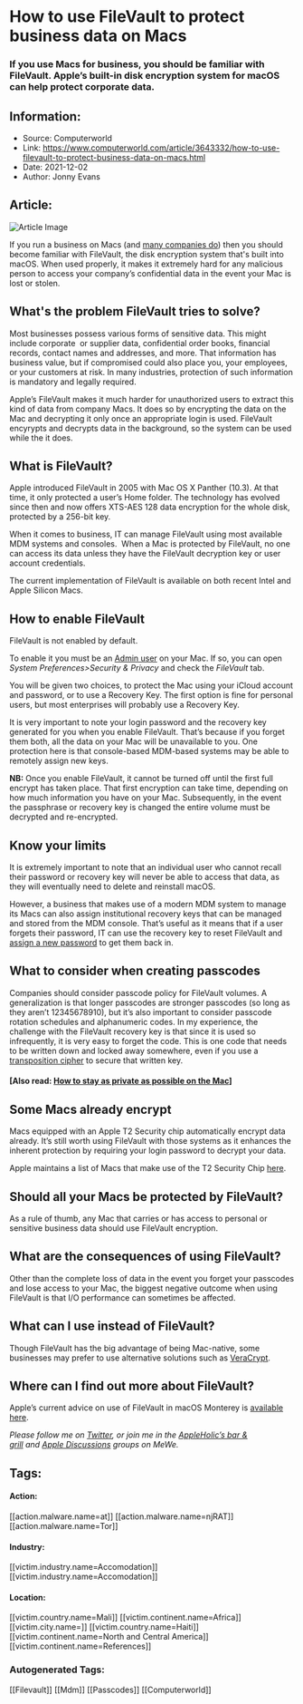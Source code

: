 # How to use FileVault to protect business data on Macs
### If you use Macs for business, you should be familiar with FileVault. Apple’s built-in disk encryption system for macOS can help protect corporate data.

## Information:
+ Source: Computerworld
+ Link: https://www.computerworld.com/article/3643332/how-to-use-filevault-to-protect-business-data-on-macs.html
+ Date: 2021-12-02
+ Author: Jonny Evans


## Article:
![Article Image](https://images.idgesg.net/images/idge/imported/imageapi/2021/03/30/11/filevault-macos-icon-100882745-large.jpg?auto=webp&quality=85,70)

If you run a business on Macs (and [many companies do](https://blogs.computerworld.com/article/3640399/jamf-ceo-welcomes-apple-business-essentials.html)) then you should become familiar with FileVault, the disk encryption system that's built into macOS. When used properly, it makes it extremely hard for any malicious person to access your company’s confidential data in the event your Mac is lost or stolen.

**What's the problem FileVault tries to solve?**
------------------------------------------------

Most businesses possess various forms of sensitive data. This might include corporate  or supplier data, confidential order books, financial records, contact names and addresses, and more. That information has business value, but if compromised could also place you, your employees, or your customers at risk. In many industries, protection of such information is mandatory and legally required.

Apple’s FileVault makes it much harder for unauthorized users to extract this kind of data from company Macs. It does so by encrypting the data on the Mac and decrypting it only once an appropriate login is used. FileVault encyrypts and decrypts data in the background, so the system can be used while the it does.

**What is FileVault?**
----------------------

Apple introduced FileVault in 2005 with Mac OS X Panther (10.3). At that time, it only protected a user’s Home folder. The technology has evolved since then and now offers XTS-AES 128 data encryption for the whole disk, protected by a 256-bit key.

When it comes to business, IT can manage FileVault using most available MDM systems and consoles.  When a Mac is protected by FileVault, no one can access its data unless they have the FileVault decryption key or user account credentials.

The current implementation of FileVault is available on both recent Intel and Apple Silicon Macs.

**How to enable FileVault**
---------------------------

FileVault is not enabled by default.

To enable it you must be an [Admin user](https://support.apple.com/en-gb/guide/mac-help/aside/gloscddf7f3c/12.0/mac/12.0) on your Mac. If so, you can open *System Preferences>Security & Privacy* and check the *FileVault* tab.

You will be given two choices, to protect the Mac using your iCloud account and password, or to use a Recovery Key. The first option is fine for personal users, but most enterprises will probably use a Recovery Key.

It is very important to note your login password and the recovery key generated for you when you enable FileVault. That’s because if you forget them both, all the data on your Mac will be unavailable to you. One protection here is that console-based MDM-based systems may be able to remotely assign new keys.

**NB:** Once you enable FileVault, it cannot be turned off until the first full encrypt has taken place. That first encryption can take time, depending on how much information you have on your Mac. Subsequently, in the event the passphrase or recovery key is changed the entire volume must be decrypted and re-encrypted.

**Know your limits**
--------------------

It is extremely important to note that an individual user who cannot recall their password or recovery key will never be able to access that data, as they will eventually need to delete and reinstall macOS.

However, a business that makes use of a modern MDM system to manage its Macs can also assign institutional recovery keys that can be managed and stored from the MDM console. That’s useful as it means that if a user forgets their password, IT can use the recovery key to reset FileVault and [assign a new password](https://www.applemust.com/jamf-just-made-macs-even-easier-to-use-in-the-enterprise/) to get them back in.

**What to consider when creating passcodes**
--------------------------------------------

Companies should consider passcode policy for FileVault volumes. A generalization is that longer passcodes are stronger passcodes (so long as they aren’t 12345678910), but it’s also important to consider passcode rotation schedules and alphanumeric codes. In my experience, the challenge with the FileVault recovery key is that since it is used so infrequently, it is very easy to forget the code. This is one code that needs to be written down and locked away somewhere, even if you use a [transposition cipher](https://www.britannica.com/topic/transposition-cipher) to secure that written key.

#### [Also read: [How to stay as private as possible on the Mac](https://www.computerworld.com/article/3598254/how-to-stay-as-private-as-possible-on-the-mac.html)]

**Some Macs already encrypt**
-----------------------------

Macs equipped with an Apple T2 Security chip automatically encrypt data already. It’s still worth using FileVault with those systems as it enhances the inherent protection by requiring your login password to decrypt your data.

Apple maintains a list of Macs that make use of the T2 Security Chip [here](https://support.apple.com/en-us/HT208862).

**Should all your Macs be protected by FileVault?**
---------------------------------------------------

As a rule of thumb, any Mac that carries or has access to personal or sensitive business data should use FileVault encryption.

**What are the consequences of using FileVault?**
-------------------------------------------------

Other than the complete loss of data in the event you forget your passcodes and lose access to your Mac, the biggest negative outcome when using FileVault is that I/O performance can sometimes be affected.

**What can I use instead of FileVault?**
----------------------------------------

Though FileVault has the big advantage of being Mac-native, some businesses may prefer to use alternative solutions such as [VeraCrypt](https://www.veracrypt.fr/code/VeraCrypt/).

**Where can I find out more about FileVault?**
----------------------------------------------

Apple’s current advice on use of FileVault in macOS Monterey is [available here](https://support.apple.com/kb/index?page=search&src=support_book_welcome&locale=en_GB&bookid=5e2077d8bc16862b7fd64110d1406f84&rurl=https%3A%2F%2Fsupport.apple.com%2Fen-gb%2Fguide%2Fmac-help%2Fwelcome%2Fmac&title=macOS+User+Guide&query=FileVault).

*Please follow me on [Twitter](https://twitter.com/jonnyevans_cw), or join me in the [AppleHolic’s bar & grill](https://mewe.com/join/appleholics_bar_and_grill) and [Apple Discussions](https://mewe.com/join/apple_discussions) groups on MeWe.*





## Tags:

#### Action:
[[action.malware.name=at]] [[action.malware.name=njRAT]] [[action.malware.name=Tor]]

#### Industry:
[[victim.industry.name=Accomodation]] [[victim.industry.name=Accomodation]]

#### Location:
[[victim.country.name=Mali]] [[victim.continent.name=Africa]] [[victim.city.name=]] [[victim.country.name=Haiti]] [[victim.continent.name=North and Central America]] [[victim.continent.name=References]]

### Autogenerated Tags:
[[Filevault]] [[Mdm]] [[Passcodes]] [[Computerworld]]

